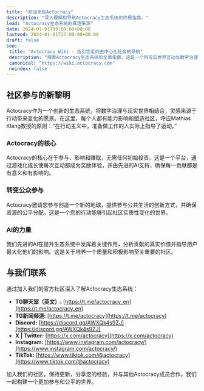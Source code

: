 ```yaml
---
title: "欢迎来到Actocracy"
description: "深入理解和导航Actocracy生态系统的终极指南。"
lead: "Actocracy生态系统的真理来源"
date: 2024-01-01T00:00:00+00:00
lastmod: 2024-01-01T17:00:00+00:00
draft: false
seo:
 title: "Actocracy Wiki - 指引您走向去中心化社会的导航"
 description: "探索Actocracy生态系统的全面指南，这是一个将现实世界互动与数字治理相结合的革命性平台。"
 canonical: "https://wiki.actocracy.com"
 noindex: false
---
```


## 社区参与的新黎明

Actocracy作为一个创新的生态系统，将数字治理与现实世界相结合，灵感来源于行动带来变化的愿景。在这里，每个人都有能力影响和塑造社区，呼应Mathias Klang教授的原则：“在行动主义中，准备做工作的人实际上指导了运动。”

### Actocracy的核心

Actocracy的核心在于参与、影响和赚取，无需任何初始投资。这是一个平台，通过游戏化成长使每次互动都成为奖励体验，并由先进的AI支持，确保每一贡献都是有意义和有影响的。

### 转变公众参与

Actocracy邀请您参与创造一个新的地球，提供参与公共生活的创新方式，并确保资源的公平分配。这是一个您的行动能够引起社区实质性变化的世界。

### AI的力量

我们先进的AI在提升生态系统中发挥着关键作用，分析贡献的真实价值并指导用户最大化他们的影响。这是关于培养一个质量和积极影响至关重要的社区。

## 与我们联系

通过加入我们的官方社区深入了解Actocracy生态系统：

- **TG聊天室（英文）:** [https://t.me/actocracy_en](https://t.me/actocracy_en)
- **TG新闻频道:** [https://t.me/actocracy](https://t.me/actocracy)
- **Discord:** [https://discord.gg/AWXQk4s9ZJ](https://discord.gg/AWXQk4s9ZJ)
- **X | Twitter:** [https://x.com/actocracy](https://x.com/actocracy)
- **Instagram:** [https://www.instagram.com/actocracy/](https://www.instagram.com/actocracy/)
- **TikTok:** [https://www.tiktok.com/@actocracy](https://www.tiktok.com/@actocracy)

加入我们的社区，保持更新，分享您的经验，并与其他Actocracy成员合作。我们一起构建一个更加参与和公平的世界。
